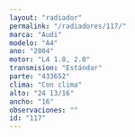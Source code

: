 ```yaml
---
layout: "radiador"
permalink: "/radiadores/117/"
marca: "Audi"
modelo: "A4"
ano: "2004"
motor: "L4 1.8, 2.0"
transmision: "Estándar"
parte: "433652"
clima: "Con clima"
alto: "24 13/16"
ancho: "16"
observaciones: ""
id: "117"
---
```


